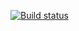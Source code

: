 [![Build status](https://ci.appveyor.com/api/projects/status/v70a0qwaklkbi6vf?svg=true)](https://ci.appveyor.com/project/larinasof/apporder)